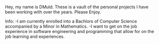 Hey, my name is DMuld. These is a vault of the personal projects I have been working with over the years. Please Enjoy. 

Info:
-I am currently enrolled into a Bachlors of Computer Science accompanied by a Minor in Mathematics.
-I want to get on the job experience in software engineering and programming that allow for on the job learning and experiences.
